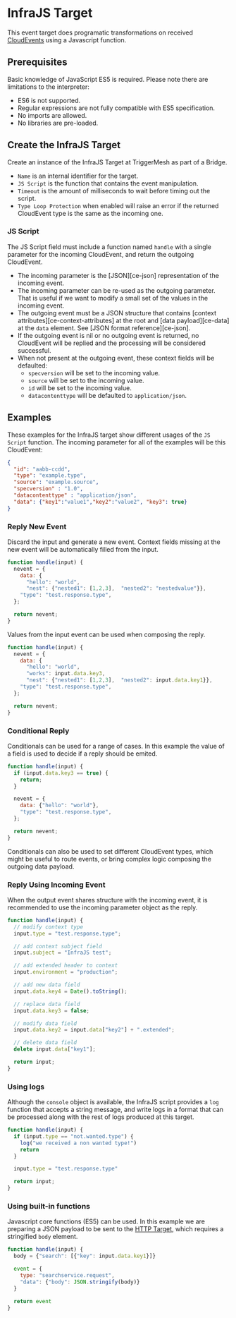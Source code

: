 # InfraJS Target

This event target does programatic transformations on received [CloudEvents][ce] using a Javascript function.

## Prerequisites

Basic knowledge of JavaScript ES5 is required. Please note there are limitations to the interpreter:

- ES6 is not supported.
- Regular expressions are not fully compatible with ES5 specification.
- No imports are allowed.
- No libraries are pre-loaded.

## Create the InfraJS Target

Create an instance of the InfraJS Target at TriggerMesh as part of a Bridge.

- `Name` is an internal identifier for the target.
- `JS Script` is the function that contains the event manipulation.
- `Timeout`  is the amount of milliseconds to wait before timing out the script.
- `Type Loop Protection` when enabled will raise an error if the returned CloudEvent type is the same as the incoming one.

### JS Script

The JS Script field must include a function named `handle` with a single parameter for the incoming CloudEvent, and return the outgoing CloudEvent.

- The incoming parameter is the [JSON][ce-json] representation of the incoming event.
- The incoming parameter can be re-used as the outgoing parameter. That is useful if we want to modify a small set of the values in the incoming event.
- The outgoing event must be a JSON structure that contains [context attributes][ce-context-attributes] at the root and [data payload][ce-data] at the `data` element. See [JSON format reference][ce-json].
- If the outgoing event is nil or no outgoing event is returned, no CloudEvent will be replied and the processing will be considered successful.
- When not present at the outgoing event, these context fields will be defaulted:
  - `specversion` will be set to the incoming value.
  - `source` will be set to the incoming value.
  - `id` will be set to the incoming value.
  - `datacontenttype` will be defaulted to `application/json`.

## Examples

These examples for the InfraJS target show different usages of the `JS Script` function. The incoming parameter for all of the examples will be this CloudEvent:

```json
{
  "id": "aabb-ccdd",
  "type": "example.type",
  "source": "example.source",
  "specversion" : "1.0",
  "datacontenttype" : "application/json",
  "data": {"key1":"value1","key2":"value2", "key3": true}
}
```

### Reply New Event

Discard the input and generate a new event.
Context fields missing at the new event will be automatically filled from the input.

```js
function handle(input) {
  nevent = {
    data: {
      "hello": "world",
      "nest": {"nested1": [1,2,3],	"nested2": "nestedvalue"}},
    "type": "test.response.type",
  };

  return nevent;
}
```

Values from the input event can be used when composing the reply.

```js
function handle(input) {
  nevent = {
    data: {
      "hello": "world",
      "works": input.data.key3,
      "nest": {"nested1": [1,2,3],	"nested2": input.data.key1}},
    "type": "test.response.type",
  };

  return nevent;
}
```

### Conditional Reply

Conditionals can be used for a range of cases.
In this example the value of a field is used to decide if a reply should be emited.

```js
function handle(input) {
  if (input.data.key3 == true) {
    return;
  }

  nevent = {
    data: {"hello": "world"},
    "type": "test.response.type",
  };

  return nevent;
}
```

Conditionals can also be used to set different CloudEvent types, which might be useful to route events, or bring complex logic composing the outgoing data payload.

### Reply Using Incoming Event

When the output event shares structure with the incoming event, it is recommended to use the incoming parameter object as the reply.

```js
function handle(input) {
  // modify context type
  input.type = "test.response.type";

  // add context subject field
  input.subject = "InfraJS test";

  // add extended header to context
  input.environment = "production";

  // add new data field
  input.data.key4 = Date().toString();

  // replace data field
  input.data.key3 = false;

  // modify data field
  input.data.key2 = input.data["key2"] + ".extended";

  // delete data field
  delete input.data["key1"];

  return input;
}
```

### Using logs

Although the `console` object is available, the InfraJS script provides a `log` function that accepts a string message, and write logs in a format that can be processed along with the rest of logs produced at this target.

```js
function handle(input) {
  if (input.type == "not.wanted.type") {
    log("we received a non wanted type!")
    return
  }

  input.type = "test.response.type"

  return input;
}
```

### Using built-in functions

Javascript core functions (ES5) can be used.
In this example we are preparing a JSON payload to be sent to the [HTTP Target][http], which requires a stringified `body` element.

```js
function handle(input) {
  body = {"search": [{"key": input.data.key1}]}

  event = {
    type: "searchservice.request",
    "data": {"body": JSON.stringify(body)}
  }

  return event
}
```

[http]: ./http.md
[ce]: https://cloudevents.io

